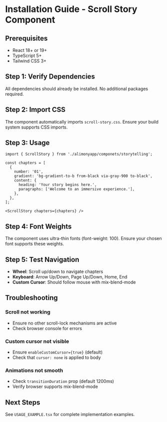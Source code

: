 # Installation Guide - Scroll Story Component

## Prerequisites

- React 18+ or 19+
- TypeScript 5+
- Tailwind CSS 3+

## Step 1: Verify Dependencies

All dependencies should already be installed. No additional packages required.

## Step 2: Import CSS

The component automatically imports `scroll-story.css`. Ensure your build system supports CSS imports.

## Step 3: Usage

```tsx
import { ScrollStory } from './alimonyapp/componets/storytelling';

const chapters = [
  {
    number: '01',
    gradient: 'bg-gradient-to-b from-black via-gray-900 to-black',
    content: {
      heading: 'Your story begins here.',
      paragraphs: ['Welcome to an immersive experience.'],
    },
  },
];

<ScrollStory chapters={chapters} />
```

## Step 4: Font Weights

The component uses ultra-thin fonts (font-weight: 100). Ensure your chosen font supports these weights.

## Step 5: Test Navigation

- **Wheel**: Scroll up/down to navigate chapters
- **Keyboard**: Arrow Up/Down, Page Up/Down, Home, End
- **Custom Cursor**: Should follow mouse with mix-blend-mode

## Troubleshooting

### Scroll not working
- Ensure no other scroll-lock mechanisms are active
- Check browser console for errors

### Custom cursor not visible
- Ensure `enableCustomCursor={true}` (default)
- Check that `cursor: none` is applied to body

### Animations not smooth
- Check `transitionDuration` prop (default 1200ms)
- Verify browser supports mix-blend-mode

## Next Steps

See `USAGE_EXAMPLE.tsx` for complete implementation examples.
